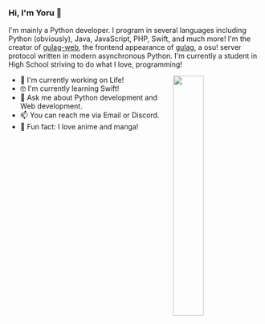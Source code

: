 ### Hi, I'm Yoru 👋

I'm mainly a Python developer. I program in several languages including Python (obviously), Java, JavaScript, PHP, Swift, and much more! I'm the creator of [gulag-web](https://github.com/Yo-ru/gulag-web), the frontend appearance of [gulag](https://github.com/cmyui/gulag), a osu! server protocol written in modern asynchronous Python. I'm currently a student in High School striving to do what I love, programming!

<img align="right" width="35%" src="https://github-readme-stats.vercel.app/api?username=Yo-ru" />

- 🚀  I'm currently working on Life!
- 🤓  I'm currently learning Swift!
- 💬  Ask me about Python development and Web development.
- 📫  You can reach me via Email or Discord.
- 💢  Fun fact: I love anime and manga!
